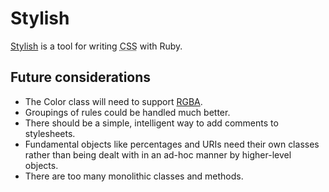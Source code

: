 Stylish
=======

[Stylish](http://github.com/ionfish/stylish/) is a tool for writing <abbr title="Cascading Stylesheets">CSS</abbr> with Ruby.


Future considerations
---------------------

* The Color class will need to support [RGBA](http://www.w3.org/TR/css3-color/).
* Groupings of rules could be handled much better.
* There should be a simple, intelligent way to add comments to stylesheets.
* Fundamental objects like percentages and URIs need their own classes rather than being dealt with in an ad-hoc manner by higher-level objects.
* There are too many monolithic classes and methods.
